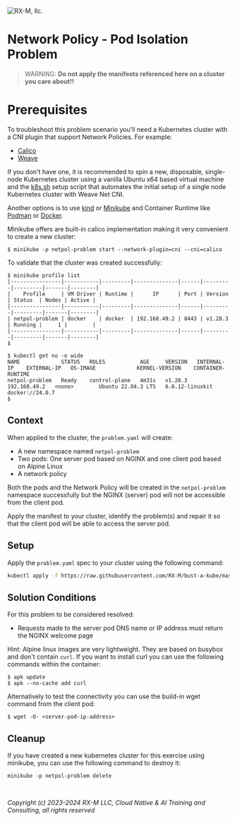 ![RX-M, llc.](https://rx-m.com/rxm-cnc.svg)

# Network Policy - Pod Isolation Problem

> WARNING: **Do not apply the manifests referenced here on a cluster you care about!!**

# Prerequisites

To troubleshoot this problem scenario you'll need a Kubernetes cluster with a CNI plugin that support Network Policies.
For example:

- [Calico](https://github.com/projectcalico/calico)
- [Weave](https://github.com/weaveworks/weave)

If you don't have one, it is recommended to spin a new, disposable, single-node Kubernetes cluster using a vanilla Ubuntu x64
based virtual machine and the [k8s.sh](https://raw.githubusercontent.com/RX-M/classfiles/master/k8s.sh) setup script that automates the initial setup of a single node Kubernetes cluster
with Weave Net CNI.

Another options is to use [kind](https://docs.tigera.io/calico/latest/getting-started/kubernetes/kind) or [Minikube](https://docs.tigera.io/calico/latest/getting-started/kubernetes/minikube) and Container Runtime like [Podman](https://podman.io/) or [Docker](https://www.docker.com/).

Minikube offers are built-in calico implementation making it very convenient to create a new cluster:

```shell
$ minikube -p netpol-problem start --network-plugin=cni --cni=calico
```

To validate that the cluster was created successfully:

```shell
$ minikube profile list
|----------------|-----------|---------|--------------|------|---------|---------|-------|--------|
|    Profile     | VM Driver | Runtime |      IP      | Port | Version | Status  | Nodes | Active |
|----------------|-----------|---------|--------------|------|---------|---------|-------|--------|
| netpol-problem | docker    | docker  | 192.168.49.2 | 8443 | v1.28.3 | Running |     1 |        |
|----------------|-----------|---------|--------------|------|---------|---------|-------|--------|
$
```

```shell
$ kubectl get no -o wide
NAME             STATUS   ROLES           AGE     VERSION   INTERNAL-IP    EXTERNAL-IP   OS-IMAGE             KERNEL-VERSION    CONTAINER-RUNTIME
netpol-problem   Ready    control-plane   4m31s   v1.28.3   192.168.49.2   <none>        Ubuntu 22.04.3 LTS   6.6.12-linuxkit   docker://24.0.7
$
```


## Context

When applied to the cluster, the `problem.yaml` will create:

- A new namespace named `netpol-problem`
- Two pods: One server pod based on NGINX and one client pod based on Alpine Linux
- A network policy

Both the pods and the Network Policy will be created in the `netpol-problem` namespace successfully but the NGINX
(server) pod will not be accessible from the client pod.

Apply the manifest to your cluster, identify the problem(s) and repair it so that the client pod will be able to access
the server pod.


## Setup

Apply the `problem.yaml` spec to your cluster using the following command:

```bash
kubectl apply -f https://raw.githubusercontent.com/RX-M/bust-a-kube/master/service-networking/network-policy-pod-isolation-problem/problem.yaml
```


## Solution Conditions

For this problem to be considered resolved:

- Requests made to the server pod DNS name or IP address must return the NGINX welcome page

Hint: Alpine linux images are very lightweight. They are based on busybox and don't contain `curl`. If you want to install
curl you can use the following commands within the container:

```shell
$ apk update
$ apk --no-cache add curl
```

Alternatively to test the connectivity you can use the build-in wget command from the client pod:

```shell
$ wget -O- <server-pod-ip-address>
```

## Cleanup

If you have created a new kubernetes cluster for this exercise using minikube, you can use the following command to
destroy it:

```shell
minikube -p netpol-problem delete
```

<br>

_Copyright (c) 2023-2024 RX-M LLC, Cloud Native & AI Training and Consulting, all rights reserved_
